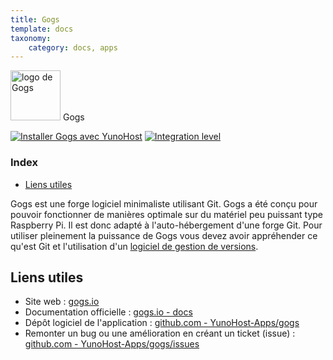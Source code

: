 ```yaml
---
title: Gogs
template: docs
taxonomy:
    category: docs, apps
---
```


<img src="/images/gogs_logo.svg" height="80px" alt="logo de Gogs"> Gogs

[![Installer Gogs avec YunoHost](https://install-app.yunohost.org/install-with-yunohost.png)](https://install-app.yunohost.org/?app=gogs) [![Integration level](https://dash.yunohost.org/integration/gogs.svg)](https://dash.yunohost.org/appci/app/gogs)

### Index

- [Liens utiles](#liens-utiles)

Gogs est une forge logiciel minimaliste utilisant Git. Gogs a été conçu pour pouvoir fonctionner de manières optimale sur du matériel peu puissant type Raspberry Pi. Il est donc adapté à l'auto-hébergement d'une forge Git.
Pour utiliser pleinement la puissance de Gogs vous devez avoir appréhender ce qu'est Git et l'utilisation d'un [logiciel de gestion de versions](https://fr.wikipedia.org/wiki/Logiciel_de_gestion_de_versions).

## Liens utiles

 + Site web : [gogs.io](https://gogs.io)
 + Documentation officielle : [gogs.io - docs](https://gogs.io/docs)
 + Dépôt logiciel de l'application : [github.com - YunoHost-Apps/gogs](https://github.com/YunoHost-Apps/gogs_ynh)
 + Remonter un bug ou une amélioration en créant un ticket (issue) : [github.com - YunoHost-Apps/gogs/issues](https://github.com/YunoHost-Apps/gogs_ynh/issues)
